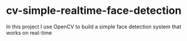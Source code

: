 # cv-simple-realtime-face-detection
In this project I use OpenCV to build a simple face detection system that works on real-time
